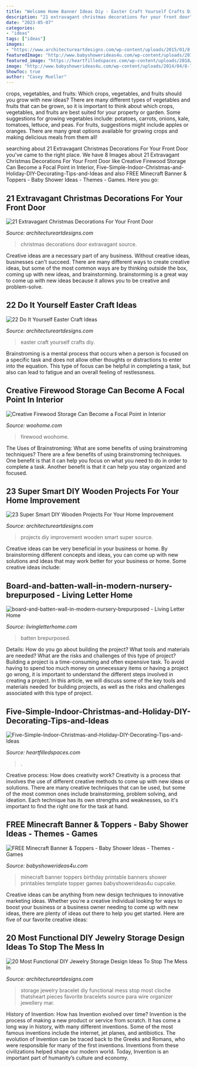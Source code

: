 ```yaml
---
title: "Welcome Home Banner Ideas Diy - Easter Craft Yourself Crafts Diy"
description: "21 extravagant christmas decorations for your front door"
date: "2023-05-07"
categories:
- "ideas"
tags: ["ideas"]
images:
- "https://www.architectureartdesigns.com/wp-content/uploads/2015/01/8.jpg"
featuredImage: "http://www.babyshowerideas4u.com/wp-content/uploads/2014/04/8-723x1024.png"
featured_image: "https://heartfilledspaces.com/wp-content/uploads/2018/11/Five-Simple-Indoor-Christmas-and-Holiday-DIY-Decorating-Tips-and-Ideas-for-the-Staircase-Fireplace-Mantle-Window-Tree-Garland-Staircase-and-Home-Feature-Image.jpg"
image: "http://www.babyshowerideas4u.com/wp-content/uploads/2014/04/8-723x1024.png"
ShowToc: true
author: "Casey Mueller"
---
```



crops, vegetables, and fruits: Which crops, vegetables, and fruits should you grow with new ideas?
There are many different types of vegetables and fruits that can be grown, so it is important to think about which crops, vegetables, and fruits are best suited for your property or garden. Some suggestions for growing vegetables include: potatoes, carrots, onions, kale, tomatoes, lettuce, and peas. For fruits, suggestions might include apples or oranges. There are many great options available for growing crops and making delicious meals from them all!

	

		
searching about 21 Extravagant Christmas Decorations For Your Front Door you've came to the right place. We have 8 Images about 21 Extravagant Christmas Decorations For Your Front Door like Creative Firewood Storage Can Become a Focal Point in Interior, Five-Simple-Indoor-Christmas-and-Holiday-DIY-Decorating-Tips-and-Ideas and also FREE Minecraft Banner &amp; Toppers - Baby Shower Ideas - Themes - Games. Here you go:
		
    
## 21 Extravagant Christmas Decorations For Your Front Door

<img loading=lazy src="https://www.architectureartdesigns.com/wp-content/uploads/2016/11/18-20.jpg" onerror="this.onerror=null;this.src='https://tse1.mm.bing.net/th?id=OIP.s-mVaLVPQcTP4spry4ryGAAAAA&amp;pid=15.1';" alt="21 Extravagant Christmas Decorations For Your Front Door">

_Source: architectureartdesigns.com_

>christmas decorations door extravagant source. 

	

Creative ideas are a necessary part of any business. Without creative ideas, businesses can't succeed. There are many different ways to create creative ideas, but some of the most common ways are by thinking outside the box, coming up with new ideas, and brainstorming. brainstorming is a great way to come up with new ideas because it allows you to be creative and problem-solve.

    
## 22 Do It Yourself Easter Craft Ideas

<img loading=lazy src="https://www.architectureartdesigns.com/wp-content/uploads/2013/03/Easy-Easter-DIY-Crafts-Egg-Center-Piece-How-To.jpg" onerror="this.onerror=null;this.src='https://tse1.mm.bing.net/th?id=OIP.3OCKz07_gTnaUzxNzhmjwgHaTv&amp;pid=15.1';" alt="22 Do It Yourself Easter Craft Ideas">

_Source: architectureartdesigns.com_

>easter craft yourself crafts diy. 

	

Brainstroming is a mental process that occurs when a person is focused on a specific task and does not allow other thoughts or distractions to enter into the equation. This type of focus can be helpful in completing a task, but also can lead to fatigue and an overall feeling of restlessness.

    
## Creative Firewood Storage Can Become A Focal Point In Interior

<img loading=lazy src="https://www.woohome.com/wp-content/uploads/2015/11/firewood-storage-decor-woohome-8.jpg" onerror="this.onerror=null;this.src='https://tse2.mm.bing.net/th?id=OIP.qddjWyKQBP-Qz9JAm-4SzQHaJ4&amp;pid=15.1';" alt="Creative Firewood Storage Can Become a Focal Point in Interior">

_Source: woohome.com_

>firewood woohome. 

	

The Uses of Brainstroming: What are some benefits of using brainstroming techniques?
There are a few benefits of using brainstroming techniques. One benefit is that it can help you focus on what you need to do in order to complete a task. Another benefit is that it can help you stay organized and focused.

    
## 23 Super Smart DIY Wooden Projects For Your Home Improvement

<img loading=lazy src="https://www.architectureartdesigns.com/wp-content/uploads/2015/01/939-630x830.jpg" onerror="this.onerror=null;this.src='https://tse4.mm.bing.net/th?id=OIP.WUDAeKo0V5QmO2WxkPkXfAHaJw&amp;pid=15.1';" alt="23 Super Smart DIY Wooden Projects For Your Home Improvement">

_Source: architectureartdesigns.com_

>projects diy improvement wooden smart super source. 

	

Creative ideas can be very beneficial in your business or home. By brainstorming different concepts and ideas, you can come up with new solutions and ideas that may work better for your business or home. Some creative ideas include:

    
## Board-and-batten-wall-in-modern-nursery-brepurposed - Living Letter Home

<img loading=lazy src="https://www.livingletterhome.com/wp-content/uploads/2021/01/board-and-batten-wall-in-modern-nursery-brepurposed.png" onerror="this.onerror=null;this.src='https://tse1.mm.bing.net/th?id=OIP.82UrTEFQJEX9rNQuU6wSVAHaLH&amp;pid=15.1';" alt="board-and-batten-wall-in-modern-nursery-brepurposed - Living Letter Home">

_Source: livingletterhome.com_

>batten brepurposed. 

	

Details: How do you go about building the project? What tools and materials are needed? What are the risks and challenges of this type of project?
Building a project is a time-consuming and often expensive task. To avoid having to spend too much money on unnecessary items or having a project go wrong, it is important to understand the different steps involved in creating a project. In this article, we will discuss some of the key tools and materials needed for building projects, as well as the risks and challenges associated with this type of project.

    
## Five-Simple-Indoor-Christmas-and-Holiday-DIY-Decorating-Tips-and-Ideas

<img loading=lazy src="https://heartfilledspaces.com/wp-content/uploads/2018/11/Five-Simple-Indoor-Christmas-and-Holiday-DIY-Decorating-Tips-and-Ideas-for-the-Staircase-Fireplace-Mantle-Window-Tree-Garland-Staircase-and-Home-Feature-Image.jpg" onerror="this.onerror=null;this.src='https://tse3.mm.bing.net/th?id=OIP.tCjzdwdv0ut-57iA2OsqLQHaLH&amp;pid=15.1';" alt="Five-Simple-Indoor-Christmas-and-Holiday-DIY-Decorating-Tips-and-Ideas">

_Source: heartfilledspaces.com_

>. 

	

Creative process: How does creativity work?
Creativity is a process that involves the use of different creative methods to come up with new ideas or solutions. There are many creative techniques that can be used, but some of the most common ones include brainstorming, problem solving, and ideation. Each technique has its own strengths and weaknesses, so it's important to find the right one for the task at hand.

    
## FREE Minecraft Banner &amp; Toppers - Baby Shower Ideas - Themes - Games

<img loading=lazy src="http://www.babyshowerideas4u.com/wp-content/uploads/2014/04/8-723x1024.png" onerror="this.onerror=null;this.src='https://tse1.mm.bing.net/th?id=OIP.8ohlqQLDt6WE0FX9ZvbPLQHaKf&amp;pid=15.1';" alt="FREE Minecraft Banner &amp; Toppers - Baby Shower Ideas - Themes - Games">

_Source: babyshowerideas4u.com_

>minecraft banner toppers birthday printable banners shower printables template topper games babyshowerideas4u cupcake. 

	

Creative ideas can be anything from new design techniques to innovative marketing ideas. Whether you're a creative individual looking for ways to boost your business or a business owner needing to come up with new ideas, there are plenty of ideas out there to help you get started. Here are five of our favorite creative ideas: 

    
## 20 Most Functional DIY Jewelry Storage Design Ideas To Stop The Mess In

<img loading=lazy src="https://www.architectureartdesigns.com/wp-content/uploads/2015/01/8.jpg" onerror="this.onerror=null;this.src='https://tse3.mm.bing.net/th?id=OIP.h1Z8kT_3rJrCODmsh-7-9AHaJ4&amp;pid=15.1';" alt="20 Most Functional DIY Jewelry Storage Design Ideas To Stop The Mess In">

_Source: architectureartdesigns.com_

>storage jewelry bracelet diy functional mess stop most cloche thatsheart pieces favorite bracelets source para wire organizer jewellery mar. 

	

History of Invention: How has Invention evolved over time?
Invention is the process of making a new product or service from scratch. It has come a long way in history, with many different inventions. Some of the most famous inventions include the internet, jet planes, and antibiotics. The evolution of Invention can be traced back to the Greeks and Romans, who were responsible for many of the first inventions. Inventions from these civilizations helped shape our modern world. Today, Invention is an important part of humanity’s culture and economy.

